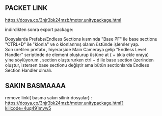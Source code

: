 ## PACKET LINK
https://dosya.co/3njr3bk24mzb/motor.unitypackage.html

indirdikten sonra export package:

Dosyalarda Prefabs/Endless Sections kısmında "Base PF" ile base sectionu "CTRL+D" ile "klonla" ve o klonlanmış olanın üstünde işlemler yap.<br>
Son üretilen prefabı , hiyerarşide Main Cameraya gelip "Endless Level Handler" scriptinde de element oluşturup üstüne at ( + tıkla ekle oraya) <br>
yine söylüyorum , section oluştururken ctrl + d ile base section üzerinden oluştur, istersen base sectionu değiştir ama bütün sectionlarda Endless Section Handler olmalı. <br>



## SAKIN BASMAAAA 
remove linki( basma sakın silinir dosyalar) : <br> 
https://dosya.co/3njr3bk24mzb/motor.unitypackage.html?killcode=4uq491myw5
